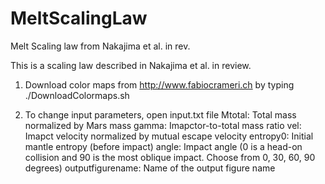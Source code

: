 # MeltScalingLaw
Melt Scaling law from Nakajima et al. in rev.

This is a scaling law described in Nakajima et al. in review.

1. Download color maps from http://www.fabiocrameri.ch  by typing
./DownloadColormaps.sh 

2. To change input parameters, open input.txt file
Mtotal: Total mass normalized by Mars mass
gamma: Imapctor-to-total mass ratio
vel: Imapct velocity normalized by mutual escape velocity
entropy0: Initial mantle entropy (before impact)
angle: Impact angle (0 is a head-on collision and 90 is the most oblique impact. Choose from 0, 30, 60, 90 degrees)
outputfigurename: Name of the output figure name
